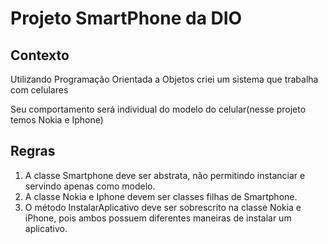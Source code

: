 # Projeto SmartPhone da DIO

## Contexto

Utilizando Programação Orientada a Objetos criei um sistema que trabalha com celulares

Seu comportamento será individual do modelo do celular(nesse projeto temos Nokia e Iphone)

## Regras 

1. A classe Smartphone deve ser abstrata, não permitindo instanciar e servindo apenas como modelo.
2. A classe Nokia e Iphone devem ser classes filhas de Smartphone.
3. O método InstalarAplicativo deve ser sobrescrito na classe Nokia e iPhone, pois ambos possuem diferentes maneiras de instalar um aplicativo.
